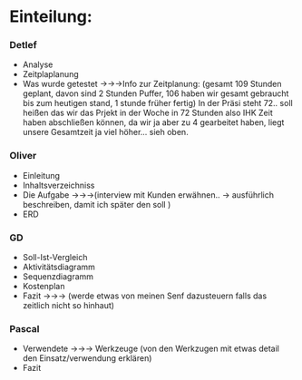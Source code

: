 # Einteilung:
### Detlef
- Analyse
- Zeitplaplanung     
- Was wurde getestet
->->->Info zur Zeitplanung: (gesamt 109 Stunden geplant, davon sind 2 Stunden Puffer, 106 haben wir gesamt gebraucht bis zum heutigen stand, 1 stunde früher fertig)    In der Präsi steht 72.. soll heißen das wir das Prjekt in der Woche in 72 Stunden also IHK Zeit haben abschließen können, da wir ja aber zu 4 gearbeitet haben, liegt unsere Gesamtzeit ja viel höher... sieh oben.


### Oliver
- Einleitung
- Inhaltsverzeichniss
- Die Aufgabe  ->->->(interview mit Kunden erwähnen.. -> ausführlich beschreiben, damit ich später den soll )  
- ERD

### GD
- Soll-Ist-Vergleich
- Aktivitätsdiagramm
- Sequenzdiagramm
- Kostenplan
- Fazit ->->-> (werde etwas von meinen Senf dazusteuern falls das zeitlich nicht so hinhaut)


### Pascal
- Verwendete ->->-> Werkzeuge (von den Werkzugen mit etwas detail den Einsatz/verwendung erklären)
- Fazit

